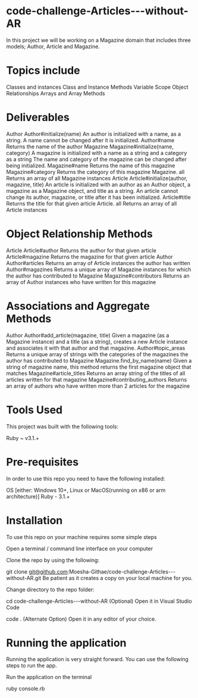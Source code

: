 # code-challenge-Articles---without-AR

In this project we will be working on a Magazine domain that includes three models; Author, Article and Magazine.
# Topics include
Classes and instances
Class and Instance Methods
Variable Scope
Object Relationships
Arrays and Array Methods
# Deliverables
Author
Author#initialize(name)
An author is initialized with a name, as a string.
A name cannot be changed after it is initialized.
Author#name Returns the name of the author
Magazine
Magazine#initialize(name, category)
A magazine is initialized with a name as a string and a category as a string
The name and category of the magazine can be changed after being initialized.
Magazine#name
Returns the name of this magazine
Magazine#category
Returns the category of this magazine Magazine. all Returns an array of all Magazine instances
Article Article#initialize(author, magazine, title) An article is initialized with an author as an Author object, a magazine as a Magazine object, and title as a string. An article cannot change its author, magazine, or title after it has been initialized.
Article#title Returns the title for that given article
Article. all Returns an array of all Article instances
# Object Relationship Methods
Article Article#author Returns the author for that given article
Article#magazine Returns the magazine for that given article
Author
Author#articles Returns an array of Article instances the author has written
Author#magazines Returns a unique array of Magazine instances for which the author has contributed to
Magazine
Magazine#contributors Returns an array of Author instances who have written for this magazine
# Associations and Aggregate Methods
Author
Author#add_article(magazine, title) Given a magazine (as a Magazine instance) and a title (as a string), creates a new Article instance and associates it with that author and that magazine.
Author#topic_areas Returns a unique array of strings with the categories of the magazines the author has contributed to
Magazine Magazine.find_by_name(name) Given a string of magazine name, this method returns the first magazine object that matches
Magazine#article_titles Returns an array string of the titles of all articles written for that magazine
Magazine#contributing_authors Returns an array of authors who have written more than 2 articles for the magazine
# Tools Used
This project was built with the following tools:

Ruby ~ v3.1.+
# Pre-requisites
In order to use this repo you need to have the following installed:

OS [either: Windows 10+, Linux or MacOS(running on x86 or arm architecture)]
Ruby - 3.1.+
# Installation
To use this repo on your machine requires some simple steps

Open a terminal / command line interface on your computer

Clone the repo by using the following:

  git clone git@github.com:Moesha-Githae/code-challenge-Articles---without-AR.git
Be patient as it creates a copy on your local machine for you.

Change directory to the repo folder:

  cd code-challenge-Articles---without-AR
(Optional) Open it in Visual Studio Code

  code .
(Alternate Option) Open it in any editor of your choice.

# Running the application
Running the application is very straight forward. You can use the following steps to run the app.

Run the application on the terminal

ruby console.rb

